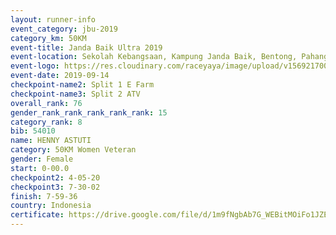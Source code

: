 ```yaml
---
layout: runner-info 
event_category: jbu-2019 
category_km: 50KM 
event-title: Janda Baik Ultra 2019 
event-location: Sekolah Kebangsaan, Kampung Janda Baik, Bentong, Pahang, Malaysia 
event-logo: https://res.cloudinary.com/raceyaya/image/upload/v1569217009/logo/janda-baik_vch1pc.jpg 
event-date: 2019-09-14 
checkpoint-name2: Split 1 E Farm 
checkpoint-name3: Split 2 ATV 
overall_rank: 76
gender_rank_rank_rank_rank_rank: 15
category_rank: 8
bib: 54010
name: HENNY ASTUTI
category: 50KM Women Veteran
gender: Female
start: 0-00.0
checkpoint2: 4-05-20
checkpoint3: 7-30-02
finish: 7-59-36
country: Indonesia
certificate: https://drive.google.com/file/d/1m9fNgbAb7G_WEBitMOiFo1JZEyoTOwYf/view?usp=sharing
---
```

